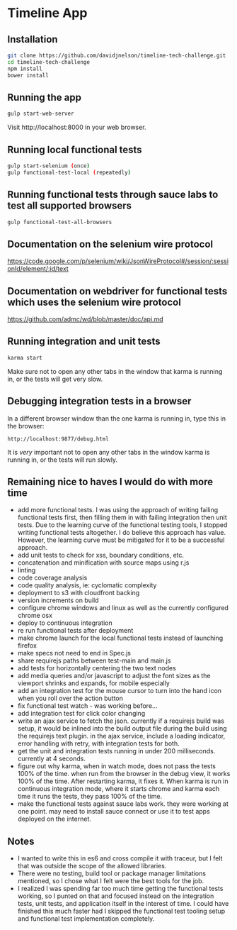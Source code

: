 # Timeline App

## Installation
```bash
git clone https://github.com/davidjnelson/timeline-tech-challenge.git
cd timeline-tech-challenge
npm install
bower install
```

## Running the app
```bash
gulp start-web-server
```

Visit http://localhost:8000 in your web browser.

## Running local functional tests
```bash
gulp start-selenium (once)
gulp functional-test-local (repeatedly)
```

## Running functional tests through sauce labs to test all supported browsers
```bash
gulp functional-test-all-browsers
```

## Documentation on the selenium wire protocol
https://code.google.com/p/selenium/wiki/JsonWireProtocol#/session/:sessionId/element/:id/text

## Documentation on webdriver for functional tests which uses the selenium wire protocol
https://github.com/admc/wd/blob/master/doc/api.md

## Running integration and unit tests
```bash
karma start
```
Make sure not to open any other tabs in the window that karma is running in, or the tests will get very slow.

## Debugging integration tests in a browser
In a different browser window than the one karma is running in, type this in the browser:
```
http://localhost:9877/debug.html
```
It is _very_ important not to open any other tabs in the window karma is running in, or the tests will run slowly.

## Remaining nice to haves I would do with more time
- add more functional tests.  I was using the approach of writing failing functional tests first, then filling them
in with failing integration then unit tests.  Due to the learning curve of the functional testing tools, I stopped
writing functional tests altogether.  I do believe this approach has value.  However, the learning curve must be
mitigated for it to be a successful approach.
- add unit tests to check for xss, boundary conditions, etc.
- concatenation and minification with source maps using r.js
- linting
- code coverage analysis
- code quality analysis, ie: cyclomatic complexity
- deployment to s3 with cloudfront backing
- version increments on build
- configure chrome windows and linux as well as the currently configured chrome osx
- deploy to continuous integration
- re run functional tests after deployment
- make chrome launch for the local functional tests instead of launching firefox
- make specs not need to end in Spec.js
- share requirejs paths between test-main and main.js
- add tests for horizontally centering the two text nodes
- add media queries and/or javascript to adjust the font sizes as the viewport shrinks and expands, for mobile especially
- add an integration test for the mouse cursor to turn into the hand icon when you roll over the action button
- fix functional test watch - was working before...
- add integration test for click color changing
- write an ajax service to fetch the json.  currently if a requirejs build was setup, it would be inlined
 into the build output file during the build using the requirejs text plugin.  in the ajax service, include a
 loading indicator, error handling with retry, with integration tests for both.
- get the unit and integration tests running in under 200 milliseconds.  currently at 4 seconds.
- figure out why karma, when in watch mode, does not pass the tests 100% of the time.  when run from the browser in
the debug view, it works 100% of the time.  After restarting karma, it fixes it.  When karma is run in
continuous integration mode, where it starts chrome and karma each time it runs the tests, they pass 100% of the time.
- make the functional tests against sauce labs work. they were working at one point.  may need to install sauce connect
or use it to test apps deployed on the internet.

## Notes
- I wanted to write this in es6 and cross compile it with traceur, but I felt that was outside the scope of the
allowed libraries.
- There were no testing, build tool or package manager limitations mentioned, so I chose what I felt were the best
tools for the job.
- I realized I was spending far too much time getting the functional tests working, so I punted on that and focused
instead on the integration tests, unit tests, and application itself in the interest of time.  I could have finished
this much faster had I skipped the functional test tooling setup and functional test implementation completely.
